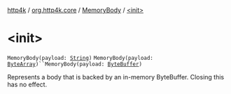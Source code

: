 [http4k](../../index.md) / [org.http4k.core](../index.md) / [MemoryBody](index.md) / [&lt;init&gt;](./-init-.md)

# &lt;init&gt;

`MemoryBody(payload: `[`String`](https://kotlinlang.org/api/latest/jvm/stdlib/kotlin/-string/index.html)`)`
`MemoryBody(payload: `[`ByteArray`](https://kotlinlang.org/api/latest/jvm/stdlib/kotlin/-byte-array/index.html)`)``MemoryBody(payload: `[`ByteBuffer`](https://docs.oracle.com/javase/9/docs/api/java/nio/ByteBuffer.html)`)`

Represents a body that is backed by an in-memory ByteBuffer. Closing this has no effect.

